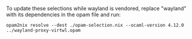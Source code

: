 To update these selections while wayland is vendored,
replace "wayland" with its dependencies in the opam file and run:

    opam2nix resolve --dest ./opam-selection.nix --ocaml-version 4.12.0 ../wayland-proxy-virtwl.opam
